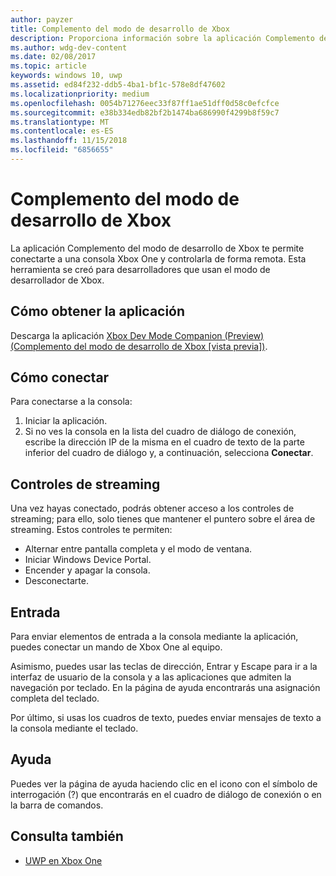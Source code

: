```yaml
---
author: payzer
title: Complemento del modo de desarrollo de Xbox
description: Proporciona información sobre la aplicación Complemento del modo de desarrollo de Xbox.
ms.author: wdg-dev-content
ms.date: 02/08/2017
ms.topic: article
keywords: windows 10, uwp
ms.assetid: ed84f232-ddb5-4ba1-bf1c-578e8df47602
ms.localizationpriority: medium
ms.openlocfilehash: 0054b71276eec33f87ff1ae51dff0d58c0efcfce
ms.sourcegitcommit: e38b334edb82bf2b1474ba686990f4299b8f59c7
ms.translationtype: MT
ms.contentlocale: es-ES
ms.lasthandoff: 11/15/2018
ms.locfileid: "6856655"
---
```

# <a name="xbox-dev-mode-companion"></a>Complemento del modo de desarrollo de Xbox

La aplicación Complemento del modo de desarrollo de Xbox te permite conectarte a una consola Xbox One y controlarla de forma remota. Esta herramienta se creó para desarrolladores que usan el modo de desarrollador de Xbox.

## <a name="how-to-get-the-app"></a>Cómo obtener la aplicación  
Descarga la aplicación [Xbox Dev Mode Companion (Preview) (Complemento del modo de desarrollo de Xbox [vista previa])](https://www.microsoft.com/store/p/xbox-dev-mode-companion/9nblggh519cp).

## <a name="how-to-connect"></a>Cómo conectar   
Para conectarse a la consola:

1. Iniciar la aplicación.   
2. Si no ves la consola en la lista del cuadro de diálogo de conexión, escribe la dirección IP de la misma en el cuadro de texto de la parte inferior del cuadro de diálogo y, a continuación, selecciona **Conectar**.

## <a name="streaming-controls"></a>Controles de streaming
Una vez hayas conectado, podrás obtener acceso a los controles de streaming; para ello, solo tienes que mantener el puntero sobre el área de streaming. Estos controles te permiten:
* Alternar entre pantalla completa y el modo de ventana.
* Iniciar Windows Device Portal.
* Encender y apagar la consola.
* Desconectarte.

## <a name="input"></a>Entrada
Para enviar elementos de entrada a la consola mediante la aplicación, puedes conectar un mando de Xbox One al equipo.   
    
Asimismo, puedes usar las teclas de dirección, Entrar y Escape para ir a la interfaz de usuario de la consola y a las aplicaciones que admiten la navegación por teclado. En la página de ayuda encontrarás una asignación completa del teclado.   
   
Por último, si usas los cuadros de texto, puedes enviar mensajes de texto a la consola mediante el teclado.   

## <a name="help"></a>Ayuda
Puedes ver la página de ayuda haciendo clic en el icono con el símbolo de interrogación (?) que encontrarás en el cuadro de diálogo de conexión o en la barra de comandos.

## <a name="see-also"></a>Consulta también
- [UWP en Xbox One](index.md)

